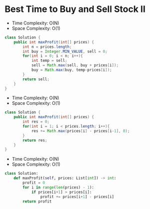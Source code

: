 # Best Time to Buy and Sell Stock II

- Time Complexity: O(N)
- Space Complexity: O(1)

```java
class Solution {
    public int maxProfit(int[] prices) {
        int n = prices.length;
        int buy = Integer.MIN_VALUE, sell = 0;
        for(int i = 0; i < n; i++){
            int temp = sell;
            sell = Math.max(sell, buy + prices[i]);
            buy = Math.max(buy, temp-prices[i]);
        }
        return sell;
    }
}
```

- Time Complexity: O(N)
- Space Complexity: O(1)

```java
class Solution {
    public int maxProfit(int[] prices) {
        int res = 0;
        for(int i = 1; i < prices.length; i++){
            res += Math.max(prices[i] - prices[i-1], 0);
        }
        return res;
    }
}
```

- Time Complexity: O(N)
- Space Complexity: O(1)

```python
class Solution:
    def maxProfit(self, prices: List[int]) -> int:
        profit = 0
        for i in range(len(prices) - 1):
            if prices[i+1] > prices[i]:
                profit += prices[i+1] - prices[i]
        return profit
```
